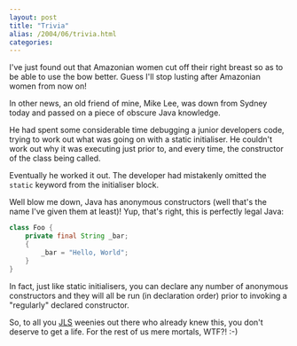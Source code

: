 ```yaml
---
layout: post
title: "Trivia"
alias: /2004/06/trivia.html
categories:
---
```

I've just found out that Amazonian women cut off their right breast so as to be able to use the bow better. Guess I'll stop lusting after Amazonian women from now on!

In other news, an old friend of mine, Mike Lee, was down from Sydney today and passed on a piece of obscure Java knowledge.

He had spent some considerable time debugging a junior developers code, trying to work out what was going on with a static initialiser. He couldn't work out why it was executing just prior to, and every time, the constructor of the class being called.

Eventually he worked it out. The developer had mistakenly omitted the `static` keyword from the initialiser block.

Well blow me down, Java has anonymous constructors (well that's the name I've given them at least)! Yup, that's right, this is perfectly legal Java:

``` java
class Foo {
    private final String _bar;
    {
        _bar = "Hello, World";
    }
}
```

In fact, just like static initialisers, you can declare any number of anonymous constructors and they will all be run (in declaration order) prior to invoking a "regularly" declared constructor.

So, to all you [JLS](http://java.sun.com/docs/books/jls/second_edition/html/j.title.doc.html) weenies out there who already knew this, you don't deserve to get a life. For the rest of us mere mortals, WTF?! :-)
